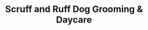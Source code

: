 ---
title: "Scruff and Ruff Dog Grooming & Daycare"
url: /mississauga/scruff-and-ruff-dog-grooming-and-daycare/
shop: vacant
---